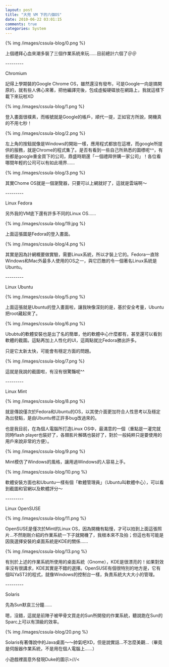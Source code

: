```yaml
---
layout: post
title: "大兜 VM 下的六個OS"
date: 2010-06-22 03:01:15
comments: true
categories: System
---
```


<p>{% img /images/cssula-blog/0.png %}</p>



<p>上個禮拜心血來潮多裝了三個作業系統來玩……目前總計六個了＠＠</p>



<p><!--more-->---------</p>



<p>Chromium</p>



<p>記得上學期裝的Google Chrome OS，雖然還沒有發布，可是Google一向是搞開原的，就有些人佛心來著，把他編譯完後，包成虛擬硬碟放在網路上，我就這樣下載下來玩啦XD</p>



<p>{% img /images/cssula-blog/1.png %}</p>



<p>登入畫面很樸素，而帳號就是Google的帳戶，順代一提，正如官方所說，開機真的不用七秒！</p>



<p>{% img /images/cssula-blog/2.png %}</p>



<p>左上角的按鈕就像是Windows的開始一樣，應用程式都放在這裡，而google所提供的服務，就是Chrome的程式集了。是否有看到一些自己所熟悉的圖標呢^^，有些都是google重金買下的公司，鼎盛時期還「一個禮拜併購一家公司」！各位看哪間年輕的公司可以有如此境界……</p>



<p>{% img /images/cssula-blog/3.png %}</p>



<p>其實Chome OS就是一個瀏覽器，只要可以上網就好了，這就是雲端啊～</p>



<p>---------</p>



<p>Linux Fedora</p>



<p>另外我的VM底下還有許多不同的Linux OS……</p>



<p>{% img /images/cssula-blog/19.jpg %}</p>



<p>上面這張圖是Fedora的登入畫面。</p>



<p>{% img /images/cssula-blog/4.png %}</p>



<p>其實是因為計網概要做實驗，需要Linux系統，所以才裝上它的。Fedora一直除Windows和Mac外最多人使用的OS之一，與它匹敵的令一個著名Linux系統是Ubuntu。</p>



<p>---------</p>



<p>Linux Ubuntu</p>



<p>{% img /images/cssula-blog/5.png %}</p>



<p>上面這張就是Ubuntu的登入畫面啦，讓我映像深刻的是，基於安全考量，Ubuntu把root藏起來了。</p>



<p>{% img /images/cssula-blog/6.png %}</p>



<p>Ububtu的軟體安裝也是出了名的簡單，他的軟體中心什麼都有，甚至還可以看到軟體的截圖。這點再加上人性化的UI，這兩點就比Fedora勝出許多。</p>



<p>只是它太新太快，可能會有穩定方面的問題。</p>



<p>{% img /images/cssula-blog/7.png %}</p>



<p>這就是我說的截圖啦，有沒有很驚豔呢^^</p>



<p>---------</p>



<p>Linux Mint</p>



<p>{% img /images/cssula-blog/8.png %}</p>



<p>就是傳說僅次於Fedora和Ubuntu的OS，以其使介面更加符合人性思考以及穩定為出發點，是由Ubuntu修正許多bug改過來的。</p>



<p>也是我目前，在為個人電腦所打造Linux OS中，最滿意的一個（重點是一灌完就同時flash player也裝好了，各類影片解碼也裝好了，對於一般純粹只是要使用的用戶來說非常的方便）。</p>



<p>{% img /images/cssula-blog/9.png %}</p>



<p>Mint模仿了Windows的風格，讓用過Windows的人容易上手。</p>



<p>{% img /images/cssula-blog/10.png %}</p>



<p>軟體安裝方面也和Ubuntu一樣有個「軟體管理員」（Ubuntu叫軟體中心），可以看到截圖和官網以及軟體評分～</p>



<p>---------</p>



<p>Linux OpenSUSE</p>



<p>{% img /images/cssula-blog/11.png %}</p>



<p>OpenSUSE是僅次於Mint的Linux OS，因為開機有點慢，才可以拍到上面這張照片…不然剛剛介紹的作業系統一下子就開機了，我根本來不及拍；但這也有可能是因我選擇安裝的桌面系統是KDE的關係……</p>



<p>{% img /images/cssula-blog/13.png %}</p>



<p>有別於上述的作業系統所使用的桌面系統（Gnome），KDE是很漂亮的！如果對效率沒有很講求，KDE其實是不錯的選擇。OpenSUSE有個很特別的地方是，它有個叫YaST2的程式，就像Windows的控制台一樣，負責系統大大大小的管理。</p>



<p>---------</p>



<p>Solaris</p>



<p>先為Sun默哀三分鐘……</p>



<p>嗯，沒錯，這就是前陣子被甲骨文買走的Sun所開發的作業系統，聽說跑在Sun的Sparc上可以有頂級的效率。</p>



<p>{% img /images/cssula-blog/20.png %}</p>



<p>Solaris有著傳說中的Java桌面～～帥氣吧XD，但是說實話…不怎麼美觀…（畢竟是伺服器作業系統，不是用在個人電腦上……）</p>



<p>小遊戲裡面意外發現Duke的圖示&gt;///&lt;</p>